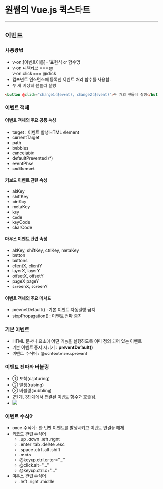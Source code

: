 # 원쌤의 Vue.js 퀵스타트
___
## 이벤트
### 사용방법
* v-on:[이벤트이름]="표현식 or 함수명'
* v-on 디렉티브 === @  
    v-on:click === @click
* 컴포넌트 인스턴스에 등록한 이벤트 처리 함수를 사용함.
* 두 개 이상의 핸들러 실행
```html
<button @click="change1($event), change2($event)">두 개의 핸들러 실행</button>
```
### 이벤트 객체
#### 이벤트 객체의 주요 공통 속성
* target : 이벤트 발생 HTML element
* currentTarget
* path
* bubbles
* cancelable
* defaultPrevented (*)
* eventPhse
* srcElement
#### 키보드 이벤트 관련 속성
* altKey
* shiftKey
* ctrlKey
* metaKey
* key
* code
* keyCode
* charCode
#### 마우스 이벤트 관련 속성
* altKey, shiftKey, ctrlKey, metaKey
* button
* buttons
* clientX, clientY
* layerX, layerY
* offsetX, offsetY
* pageX pageY
* screenX, screenY
#### 이벤트 객체의 주요 메서드
* prevnetDefault() : 기본 이벤트 자동실행 금지
* stopPropagation() : 이벤트 전파 중지
### 기본 이벤트
* HTML 문서나 요소에 어떤 기능을 실행하도록 이미 정의 되어 있는 이벤트
* 기본 이벤트 중지 시키기 : **preventDefault()**
* 이벤트 수식어 : @contextmenu.prevent
### 이벤트 전파와 버블링
* ① 포착(capturing)
* ② 발생(raising)
* ③ 버블링(bubbling)
* 2단계, 3단계에서 연결된 이벤트 함수가 호출됨.
* ![](E:\dev\vuejs\vuejs_ssamz\05\img.png)
### 이벤트 수식어
* once 수식어 : 한 번만 이벤트를 발생시키고 이벤트 연결을 해제
* 키코드 관련 수식어
  * .up .down .left .right
  * .enter .tab .delete .esc
  * .space .ctrl .alt .shift
  * .meta
  * @keyup.ctrl.enter="..."
  * @click.alt="..."
  * @keyup.ctrl.c="..."
* 마우스 관련 수식어
  * .left .right .middle
